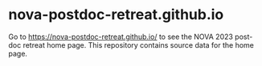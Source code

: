 # nova-postdoc-retreat.github.io
Go to <https://nova-postdoc-retreat.github.io/> to see the NOVA 2023 post-doc retreat home page. 
This repository contains source data for the home page.
